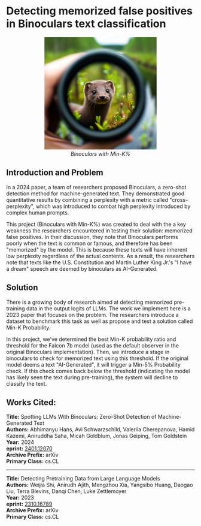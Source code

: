 # Detecting memorized false positives in Binoculars text classification


<p align="center">
  <img src="assets/binocularswmink.png" width="300" height="300" alt="Binoculars with Mink"> <br> <em>Binoculars with Min-K%</em>
</p>


## Introduction and Problem

In a 2024 paper, a team of researchers proposed Binoculars, a zero-shot detection method for machine-generated text. They demonstrated good quantitative results by combining a perplexity with a metric called "cross-perplexity", which was introduced to combat high perplexity introduced by complex human prompts. 

This project (Binoculars with Min-K%) was created to deal with the a key weakness the researchers encountered in testing their solution: memorized false positives. In their discussion, they note that Binoculars performs poorly when the text is common or famous, and therefore has been "memorized" by the model. This is because these texts will have inherent low perplexity regardless of the actual contents. As a result, the researchers note that texts like the U.S. Constitution and Martin Luther King Jr.'s "I have a dream" speech are deemed by binoculars as AI-Generated.  

## Solution

There is a growing body of research aimed at detecting memorized pre-training data in the output logits of LLMs. The work we implement here is a 2023 paper that focuses on the problem. The researchers introduce a dataset to benchmark this task as well as propose and test a solution called Min-K Probability. 

In this project, we've determined the best Min-K probability ratio and threshold for the Falcon 7b model (used as the default observer in the original Binoculars implementation). Then, we introduce a stage in binoculars to check for memorized text using this threshold. If the original model deems a text "AI-Generated", it will trigger a Min-5% Probability check. If this check comes back below the threshold (indicating the model has likely seen the text during pre-training), the system will decline to classify the text. 

## Works Cited:

**Title:** Spotting LLMs With Binoculars: Zero-Shot Detection of Machine-Generated Text  
**Authors:** Abhimanyu Hans, Avi Schwarzschild, Valeriia Cherepanova, Hamid Kazemi, Aniruddha Saha, Micah Goldblum, Jonas Geiping, Tom Goldstein  
**Year:** 2024  
**eprint:** [2401.12070](https://arxiv.org/abs/2401.12070)  
**Archive Prefix:** arXiv  
**Primary Class:** cs.CL  

____

**Title:** Detecting Pretraining Data from Large Language Models  
**Authors:** Weijia Shi, Anirudh Ajith, Mengzhou Xia, Yangsibo Huang, Daogao Liu, Terra Blevins, Danqi Chen, Luke Zettlemoyer  
**Year:** 2023  
**eprint:** [2310.16789](https://arxiv.org/abs/2310.16789)  
**Archive Prefix:** arXiv  
**Primary Class:** cs.CL  
